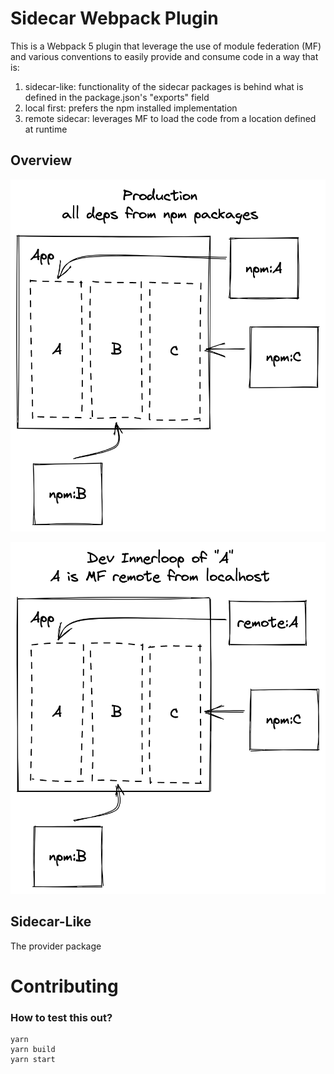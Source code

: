 # Sidecar Webpack Plugin

This is a Webpack 5 plugin that leverage the use of module federation (MF) and various conventions to easily provide and consume code in a way that is:

1. sidecar-like: functionality of the sidecar packages is behind what is defined in the package.json's "exports" field
2. local first: prefers the npm installed implementation
3. remote sidecar: leverages MF to load the code from a location defined at runtime

## Overview

![Production](images/production.png)  

![Innerloop A](images/innerloop.png)

## Sidecar-Like

The provider package

# Contributing

### How to test this out?

```
yarn
yarn build
yarn start
```


